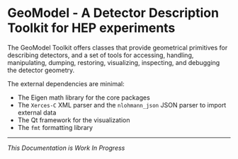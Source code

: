 

# GeoModel - A Detector Description Toolkit for HEP experiments



The GeoModel Toolkit offers classes that provide geometrical primitives for describing detectors, and a set of tools for accessing, handling, manipulating, dumping, restoring, visualizing, inspecting, and debugging the detector geometry.

The external dependencies are minimal:

- The Eigen math library for the core packages
- The `Xerces-C` XML parser and the `nlohmann_json` JSON parser to import external data
- The Qt framework for the visualization
- The `fmt` formatting library

----

*This Documentation is Work In Progress*

